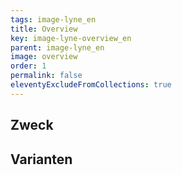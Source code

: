 ```yaml
---
tags: image-lyne_en
title: Overview
key: image-lyne-overview_en
parent: image-lyne_en
image: overview
order: 1
permalink: false
eleventyExcludeFromCollections: true
---
```


## Zweck

## Varianten

